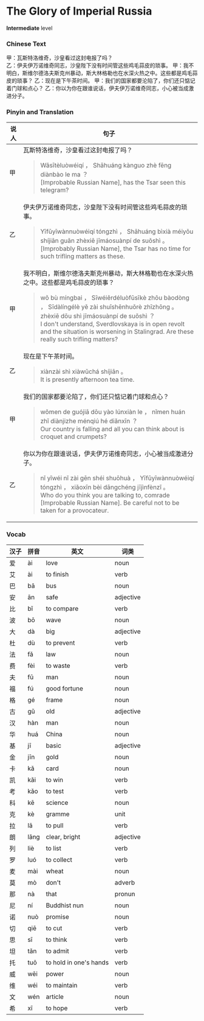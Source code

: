 # The Glory of Imperial Russia
**Intermediate** level
### Chinese Text
甲：瓦斯特洛维奇，沙皇看过这封电报了吗？<br />乙：伊夫伊万诺维奇同志，沙皇陛下没有时间管这些鸡毛蒜皮的琐事。
甲：我不明白，斯维尔德洛夫斯克州暴动，斯大林格勒也在水深火热之中。这些都是鸡毛蒜皮的琐事？
乙：现在是下午茶时间。
甲：我们的国家都要沦陷了，你们还只惦记着门球和点心？
乙：你以为你在跟谁说话，伊夫伊万诺维奇同志，小心被当成激进分子。

### Pinyin and Translation
|说人|句子|
|----|----|
|甲|瓦斯特洛维奇，沙皇看过这封电报了吗？<blockquote>Wǎsītèluòwéiqí ， Shāhuáng kànguo zhè fēng diànbào le ma ？<br />[Improbable Russian Name], has the Tsar seen this telegram?</blockquote>|
|乙|伊夫伊万诺维奇同志，沙皇陛下没有时间管这些鸡毛蒜皮的琐事。<blockquote>Yīfūyīwànnuòwéiqí tóngzhì ， Shāhuáng bìxià méiyǒu shíjiān guǎn zhèxiē jīmáosuànpí de suǒshì 。<br />[Improbably Russian Name], the Tsar has no time for such trifling matters as these.</blockquote>|
|甲|我不明白，斯维尔德洛夫斯克州暴动，斯大林格勒也在水深火热之中。这些都是鸡毛蒜皮的琐事？<blockquote>wǒ bù míngbai ， Sīwéiěrdéluòfūsīkè zhōu bàodòng ， Sīdàlíngélè yě zài shuǐshēnhuǒrè zhīzhōng 。 zhèxiē dōu shì jīmáosuànpí de suǒshì ？<br />I don't understand, Sverdlovskaya is in open revolt and the situation is worsening in Stalingrad. Are these really such trifling matters?</blockquote>|
|乙|现在是下午茶时间。<blockquote>xiànzài shì xiàwǔchá shíjiān 。<br />It is presently afternoon tea time.</blockquote>|
|甲|我们的国家都要沦陷了，你们还只惦记着门球和点心？<blockquote>wǒmen de guójiā dōu yào lúnxiàn le ， nǐmen huán zhǐ diànjizhe ménqiú hé diǎnxīn ？<br />Our country is falling and all you can think about is croquet and crumpets?</blockquote>|
|乙|你以为你在跟谁说话，伊夫伊万诺维奇同志，小心被当成激进分子。<blockquote>nǐ yǐwéi nǐ zài gēn shéi shuōhuà ， Yīfūyīwànnuòwéiqí tóngzhì ， xiǎoxīn bèi dāngchéng jījìnfènzǐ 。<br />Who do you think you are talking to, comrade [Improbable Russian Name]. Be careful not to be taken for a provocateur.</blockquote>|
### Vocab
|汉子|拼音|英文|词类|
|----|----|----|----|
|爱|ài|love|noun|
|艾|ài|to finish|verb|
|巴|bā|bus|noun|
|安|ān|safe|adjective|
|比|bǐ|to compare|verb|
|波|bō|wave|noun|
|大|dà|big|adjective|
|杜|dù|to prevent|verb|
|法|fǎ|law|noun|
|费|fèi|to waste|verb|
|夫|fū|man|noun|
|福|fú|good fortune|noun|
|格|gé|frame|noun|
|古|gǔ|old|adjective|
|汉|hàn|man|noun|
|华|huá|China|noun|
|基|jī|basic|adjective|
|金|jīn|gold|noun|
|卡|kǎ|card|noun|
|凯|kǎi|to win|verb|
|考|kǎo|to test|verb|
|科|kē|science|noun|
|克|kè|gramme|unit|
|拉|lā|to pull|verb|
|朗|lǎng|clear, bright|adjective|
|列|liè|to list|verb|
|罗|luó|to collect|verb|
|麦|mài|wheat|noun|
|莫|mò|don't|adverb|
|那|nà|that|pronun|
|尼|ní|Buddhist nun|noun|
|诺|nuò|promise|noun|
|切|qiē|to cut|verb|
|思|sī|to think|verb|
|坦|tǎn|to admit|verb|
|托|tuō|to hold in one's hands|verb|
|威|wēi|power|noun|
|维|wéi|to maintain|verb|
|文|wén|article|noun|
|希|xī|to hope|verb|